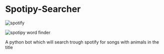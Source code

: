 # Spotipy-Searcher

![spotify](https://res.cloudinary.com/practicaldev/image/fetch/s--NaBO0vjh--/c_imagga_scale,f_auto,fl_progressive,h_420,q_auto,w_1000/https://thepracticaldev.s3.amazonaws.com/i/obqo8d6t00w0cdtq71im.png)

![spotipy word finder](https://i.ibb.co/ctrbcKX/Spotipy-Word-Finder.png)


A python bot which will search trough spotify for songs with animals in the title
